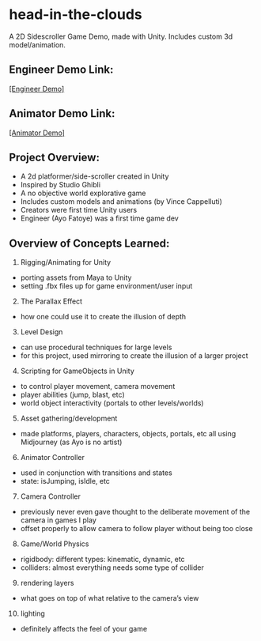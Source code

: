 # head-in-the-clouds
A 2D Sidescroller Game Demo, made with Unity. Includes custom 3d model/animation. 

## Engineer Demo Link: 
[[Engineer Demo]](https://www.youtube.com/watch?v=N1er1x2PS4k)

## Animator Demo Link: 
[[Animator Demo]](https://youtu.be/yeNmPf6VGJI)

## Project Overview:
- A 2d platformer/side-scroller created in Unity
- Inspired by Studio Ghibli
- A no objective world explorative game
- Includes custom models and animations (by Vince Cappelluti)
- Creators were first time Unity users
- Engineer (Ayo Fatoye) was a first time game dev

## Overview of Concepts Learned: 
1. Rigging/Animating for Unity
- porting assets from Maya to Unity
- setting .fbx files up for game environment/user input
2. The Parallax Effect
- how one could use it to create the illusion of depth
3. Level Design
- can use procedural techniques for large levels
- for this project, used mirroring to create the illusion of a larger project
4. Scripting for GameObjects in Unity
- to control player movement, camera movement
- player abilities (jump, blast, etc)
- world object interactivity (portals to other levels/worlds)
5. Asset gathering/development
- made platforms, players, characters, objects, portals, etc all using Midjourney (as Ayo is no artist)
6. Animator Controller
- used in conjunction with transitions and states
- state: isJumping, isIdle, etc
7. Camera Controller
- previously never even gave thought to the deliberate movement of the camera in games I play
- offset properly to allow camera to follow player without being too close
8. Game/World Physics
- rigidbody: different types: kinematic, dynamic, etc
- colliders: almost everything needs some type of collider
9. rendering layers
- what goes on top of what relative to the camera’s view
10. lighting
- definitely affects the feel of your game
